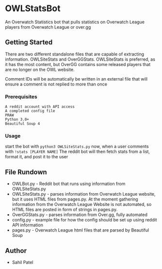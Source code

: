 # OWLStatsBot
An Overwatch Statistics bot that pulls statistics on Overwatch League players from Overwatch League or over.gg

## Getting Started 
There are two different standalone files that are capable of extracting information. OWLSiteStats and OverGGStats. OWLSiteStats is preferred, as it has the most content, but OverGG contains some released players that are no longer on the OWL website.

Comment IDs will be automatically be written in an external file that will ensure a comment is not replied to more than once

### Prerequisites
```
A reddit account with API access
A completed config file
PRAW
Python 3.0+
Beautiful Soup 4
```
### Usage
start the bot with ```python3 OWLSiteStats.py```
now, when a user comments with ```!stats [PLAYER NAME]``` The reddit bot will then fetch stats from a list, format it, and post it to the user

## File Rundown
* OWLBot.py - Reddit bot that runs using information from OWLSiteStats.py
* OWLSiteStats.py - parses information from Overwatch League website, but it uses HTML files from pages.py. At the moment gathering information from the Overwatch League Website is not automated, so HTML files are posted in form of strings in pages.py.
* OverGGStats.py - parses information from Over.gg, fully automated
* config.py - example file for how the config should be set up using reddit API information
* pages.py - Overwatch League html files that are parsed by Beautiful Soup 


## Author
* Sahil Patel

